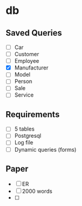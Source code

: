 # db

## Saved Queries

- [ ] Car
- [ ] Customer
- [ ] Employee
- [x] Manufacturer
- [ ] Model
- [ ] Person
- [ ] Sale
- [ ] Service

## Requirements

- [ ] 5 tables
- [ ] Postgresql
- [ ] Log file
- [ ] Dynamic queries (forms)

## Paper

- [ ] ER
- [ ] 2000 words
- [ ]
